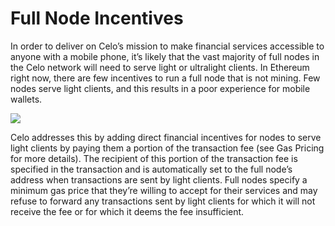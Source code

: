# Full Node Incentives

In order to deliver on Celo’s mission to make financial services accessible to anyone with a mobile phone, it’s likely that the vast majority of full nodes in the Celo network will need to serve light or ultralight clients. In Ethereum right now, there are few incentives to run a full node that is not mining. Few nodes serve light clients, and this results in a poor experience for mobile wallets.


![](https://storage.googleapis.com/celo-website/docs/network-detail.png)


Celo addresses this by adding direct financial incentives for nodes to serve light clients by paying them a portion of the transaction fee \(see Gas Pricing for more details\). The recipient of this portion of the transaction fee is specified in the transaction and is automatically set to the full node’s address when transactions are sent by light clients. Full nodes specify a minimum gas price that they’re willing to accept for their services and may refuse to forward any transactions sent by light clients for which it will not receive the fee or for which it deems the fee insufficient.
